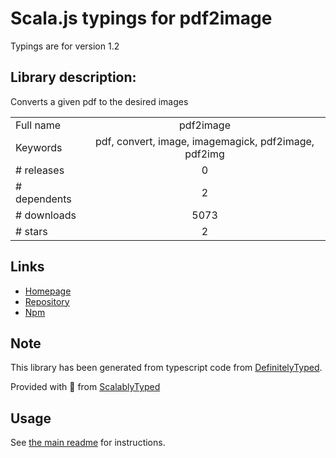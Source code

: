 
# Scala.js typings for pdf2image

Typings are for version 1.2

## Library description:
Converts a given pdf to the desired images

|                    |                 |
| ------------------ | :-------------: |
| Full name          | pdf2image |
| Keywords           | pdf, convert, image, imagemagick, pdf2image, pdf2img |
| # releases         | 0 |
| # dependents       | 2 |
| # downloads        | 5073 |
| # stars            | 2 |

## Links
- [Homepage](https://bitbucket.org/RicardoCacheira/pdf2image#readme)
- [Repository](https://bitbucket.org/RicardoCacheira/pdf2image)
- [Npm](https://www.npmjs.com/package/pdf2image)
    


## Note
This library has been generated from typescript code from [DefinitelyTyped](https://definitelytyped.org).

Provided with :purple_heart: from [ScalablyTyped](https://github.com/oyvindberg/ScalablyTyped)

## Usage
See [the main readme](../../readme.md) for instructions.


